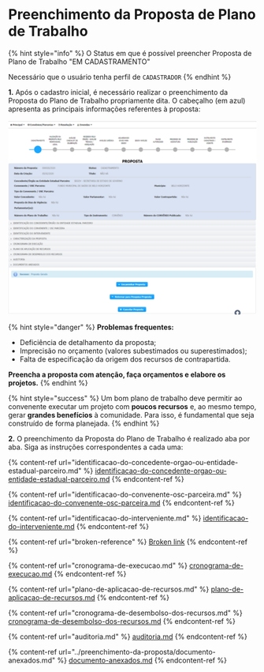 # Preenchimento da Proposta de Plano de Trabalho

{% hint style="info" %}
O Status em que é possível preencher Proposta de Plano de Trabalho "EM CADASTRAMENTO"

Necessário que o usuário tenha perfil de `CADASTRADOR`
{% endhint %}

**1.** Após o cadastro inicial, é necessário realizar o preenchimento da Proposta do Plano de Trabalho propriamente dita. O cabeçalho (em azul) apresenta as principais informações referentes à proposta:

![](<../../../.gitbook/assets/image (354).png>)

{% hint style="danger" %}
**Problemas frequentes:**

* Deficiência de detalhamento da proposta;
* Imprecisão no orçamento (valores subestimados ou superestimados);
* Falta de especificação da origem dos recursos de contrapartida.

**Preencha a proposta com atenção,  faça orçamentos e elabore os projetos.**
{% endhint %}

{% hint style="success" %}
Um bom plano de trabalho deve permitir ao convenente executar um projeto com **poucos recursos** e, ao mesmo tempo, gerar **grandes benefícios** à comunidade. Para isso, é fundamental que seja construído de forma planejada.
{% endhint %}

**2.** O preenchimento da Proposta do Plano de Trabalho é realizado aba por aba. Siga as instruções correspondentes a cada uma:

{% content-ref url="identificacao-do-concedente-orgao-ou-entidade-estadual-parceiro.md" %}
[identificacao-do-concedente-orgao-ou-entidade-estadual-parceiro.md](identificacao-do-concedente-orgao-ou-entidade-estadual-parceiro.md)
{% endcontent-ref %}

{% content-ref url="identificacao-do-convenente-osc-parceira.md" %}
[identificacao-do-convenente-osc-parceira.md](identificacao-do-convenente-osc-parceira.md)
{% endcontent-ref %}

{% content-ref url="identificacao-do-interveniente.md" %}
[identificacao-do-interveniente.md](identificacao-do-interveniente.md)
{% endcontent-ref %}

{% content-ref url="broken-reference" %}
[Broken link](broken-reference)
{% endcontent-ref %}

{% content-ref url="cronograma-de-execucao.md" %}
[cronograma-de-execucao.md](cronograma-de-execucao.md)
{% endcontent-ref %}

{% content-ref url="plano-de-aplicacao-de-recursos.md" %}
[plano-de-aplicacao-de-recursos.md](plano-de-aplicacao-de-recursos.md)
{% endcontent-ref %}

{% content-ref url="cronograma-de-desembolso-dos-recursos.md" %}
[cronograma-de-desembolso-dos-recursos.md](cronograma-de-desembolso-dos-recursos.md)
{% endcontent-ref %}

{% content-ref url="auditoria.md" %}
[auditoria.md](auditoria.md)
{% endcontent-ref %}

{% content-ref url="../preenchimento-da-proposta/documento-anexados.md" %}
[documento-anexados.md](../preenchimento-da-proposta/documento-anexados.md)
{% endcontent-ref %}
